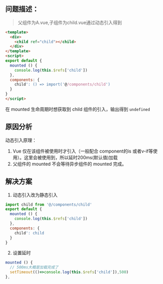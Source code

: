 ## 问题描述：

> 父组件为A.vue,子组件为child.vue通过动态引入得到

```html
<template>
  <div>
    <child ref="child"></child>
  </div>
</template>
<script>
export default {
  mounted () {
    console.log(this.$refs['child'])
  },
  components: {
    child': () => import('@/components/child')
  }
}
</script>

```
在 mounted 生命周期时想获取到 child 组件的引入，输出得到 `undefined`

## 原因分析

动态引入原理：

1. Vue 仅在该组件被使用时才引入（一般配合 component的is 或者v-if等使用）。这里会被使用到，所以延时200ms(默认值)加载
2. 父组件的 mounted 不会等待异步组件的 mounted 完成。

## 解决方案

1. 动态引入改为静态引入

```js
import child from '@/components/child'
export default {
  mounted () {
    console.log(this.$refs['child'])
  },
  components: {
    child': child
  }
}
```

2. 设置延时
```js
mounted () {
  // 500ms大概是加载完成了
  setTimeout(()=>console.log(this.$refs['child']),500)
},
```